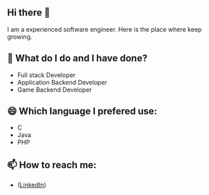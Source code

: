 ## Hi there 👋
I am a experienced software engineer. Here is the place where keep growing.
## 🌱 What do I do and I have done?
* Full stack Developer
* Application Backend Developer
* Game Backend Developer
 
## 😄 Which language I prefered use:
* C
* Java
* PHP

## 📫 How to reach me:
* ([LinkedIn](https://www.linkedin.com/in/rick-huang-543950134/))
<!--
**Rick-gogogo/Rick-gogogo** is a ✨ _special_ ✨ repository because its `README.md` (this file) appears on your GitHub profile.

Here are some ideas to get you started:

- 🔭 I’m currently working on ...
- 🌱 I’m currently learning ...
- 👯 I’m looking to collaborate on ...
- 🤔 I’m looking for help with ...
- 💬 Ask me about ...
- 📫 How to reach me: ...
- 😄 Pronouns: ...
- ⚡ Fun fact: ...
-->
